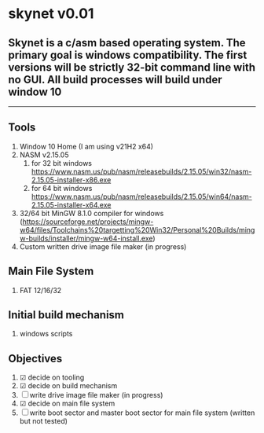 # skynet v0.01

## Skynet is a c/asm based operating system. The primary goal is windows compatibility. The first versions will be strictly 32-bit command line with no GUI. All build processes will build under window 10
---
## Tools
1. Window 10 Home (I am using v21H2 x64)
2. NASM v2.15.05
	1. for 32 bit windows https://www.nasm.us/pub/nasm/releasebuilds/2.15.05/win32/nasm-2.15.05-installer-x86.exe
	2. for 64 bit windows https://www.nasm.us/pub/nasm/releasebuilds/2.15.05/win64/nasm-2.15.05-installer-x64.exe
3. 32/64 bit MinGW 8.1.0 compiler for windows (https://sourceforge.net/projects/mingw-w64/files/Toolchains%20targetting%20Win32/Personal%20Builds/mingw-builds/installer/mingw-w64-install.exe)
4. Custom written drive image file maker (in progress)

## Main File System
1) FAT 12/16/32

## Initial build mechanism
1) windows scripts

## Objectives
1. &#9745; decide on tooling
2. &#9745; decide on build mechanism
3. &#9744; write drive image file maker (in progress)
4. &#9745; decide on main file system
4. &#9744; write boot sector and master boot sector for main file system (written but not tested)


